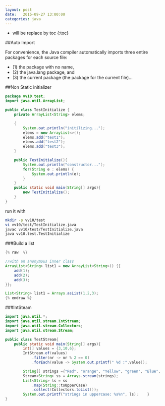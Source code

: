 ```yaml
---
layout: post
date:   2015-09-27 13:00:00
categories: java
---
```

* will be replace by toc
{:toc}

##Auto Import

For convenience, the Java compiler automatically imports three entire packages for each source file:

* (1) the package with no name, 
* (2) the java.lang package, and 
* (3) the current package (the package for the current file)...


##Non Static initializer

~~~ java
package vv10.test;
import java.util.ArrayList;

public class TestInitialize {
	private ArrayList<String> elems;

	{
		System.out.println("initilizing...");
		elems = new ArrayList<>();
		elems.add("test1");
		elems.add("test2");
		elems.add("test3");	
	}

	public TestInitialize(){
		System.out.println("constructor...");
		for(String e : elems) {
			System.out.println(e);
		}
	}
	public static void main(String[] args){
		new TestInitialize();
	}
} 
~~~

run it with

~~~ sh
mkdir -p vv10/test
vi vv10/test/TestInitialize.java
javac vv10/test/TestInitialize.java
java vv10.test.TestInitialize
~~~

###Build a list

~~~java
{% raw  %}

//with an anonymous inner class
ArrayList<String> list1 = new ArrayList<String>() {{
    add(1);
    add(2);
    add(3);
}};

List<String> list1 = Arrays.asList(1,2,3);
{% endraw %}
~~~


###IntSteam

~~~java
import java.util.*;
import java.util.stream.IntStream;
import java.util.stream.Collectors;
import java.util.stream.Stream;

public class TestStream{
    public static void main(String[] args){
		int[] values = {3,10,6};
		IntStream.of(values)
			.filter(nr -> nr % 2 == 0)
			.forEach(value -> System.out.printf(" %d :",value));

		String[] strings ={"Red", "orange", "Yellow", "green", "Blue", "indigo", "Violet"};
		Stream<String> ss = Arrays.stream(strings);
		List<String> ls = ss
			.map(String::toUpperCase)
			.collect(Collectors.toList());
		System.out.printf("strings in uppercase: %s%n", ls);    }
}
~~~
